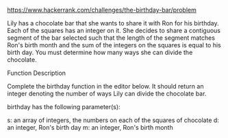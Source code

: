 https://www.hackerrank.com/challenges/the-birthday-bar/problem

Lily has a chocolate bar that she wants to share it with Ron for his birthday. Each of the squares has an integer on it. She decides to share a contiguous segment of the bar selected such that the length of the segment matches Ron's birth month and the sum of the integers on the squares is equal to his birth day. You must determine how many ways she can divide the chocolate.

Function Description

Complete the birthday function in the editor below. It should return an integer denoting the number of ways Lily can divide the chocolate bar.

birthday has the following parameter(s):

s: an array of integers, the numbers on each of the squares of chocolate
d: an integer, Ron's birth day
m: an integer, Ron's birth month